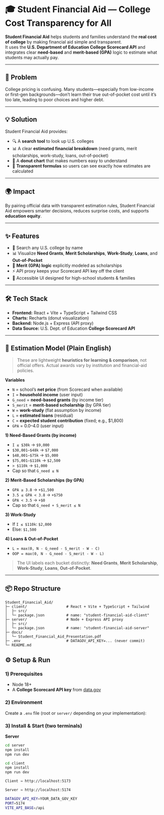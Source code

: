 # 🎓 Student Financial Aid — College Cost Transparency for All

**Student Financial Aid** helps students and families understand the **real cost of college** by making financial aid simple and transparent.  
It uses the **U.S. Department of Education College Scorecard API** and integrates clear **need-based** and **merit-based (GPA)** logic to estimate what students may actually pay.

---

## 🚀 Problem
College pricing is confusing. Many students—especially from low-income or first-gen backgrounds—don’t learn their true out-of-pocket cost until it’s too late, leading to poor choices and higher debt.

---

## 💡 Solution
Student Financial Aid provides:
- 🔍 A **search tool** to look up U.S. colleges  
- 📊 A clear **estimated financial breakdown** (need grants, merit scholarships, work-study, loans, out-of-pocket)  
- 🍩 A **donut chart** that makes numbers easy to understand  
- 🧮 **Transparent formulas** so users can see exactly how estimates are calculated  

---

## 🌍 Impact
By pairing official data with transparent estimation rules, Student Financial Aid empowers smarter decisions, reduces surprise costs, and supports **education equity**.

---

## ✨ Features
- 🔎 Search any U.S. college by name  
- 📊 Visualize **Need Grants**, **Merit Scholarships**, **Work-Study**, **Loans**, and **Out-of-Pocket**  
- 🧠 **Merit (GPA) logic** explicitly modeled as scholarships  
- ⚡ API proxy keeps your Scorecard API key off the client  
- 🧩 Accessible UI designed for high-school students & families  

---

## 🛠 Tech Stack
- **Frontend:** React + Vite + TypeScript + Tailwind CSS  
- **Charts:** Recharts (donut visualization)  
- **Backend:** Node.js + Express (API proxy)  
- **Data Source:** U.S. Dept. of Education **College Scorecard API**

---

## 🧮 Estimation Model (Plain English)

> These are lightweight **heuristics for learning & comparison**, not official offers. Actual awards vary by institution and financial-aid policies.

**Variables**
- `N` = school’s **net price** (from Scorecard when available)  
- `I` = **household income** (user input)  
- `G_need` = **need-based grants** (by income tier)  
- `S_merit` = **merit-based scholarship** (by GPA tier)  
- `W` = **work-study** (flat assumption by income)  
- `L` = **estimated loans** (residual)  
- `C` = **expected student contribution** (fixed; e.g., $1,800)  
- `GPA` = 0.0–4.0 (user input)

**1) Need-Based Grants (by income)**
- `I ≤ $30k` → `$9,000`  
- `$30,001–$48k` → `$7,000`  
- `$48,001–$75k` → `$5,000`  
- `$75,001–$110k` → `$2,500`  
- `> $110k` → `$1,000`  
- Cap so that `G_need ≤ N`

**2) Merit-Based Scholarships (by GPA)**
- `GPA ≥ 3.8` → `+$1,500`  
- `3.5 ≤ GPA < 3.8` → `+$750`  
- `GPA < 3.5` → `+$0`  
- Cap so that `G_need + S_merit ≤ N`

**3) Work-Study**
- If `I ≤ $110k`: `$2,000`  
- Else: `$1,500`

**4) Loans & Out-of-Pocket**
- `L = max(0, N - G_need - S_merit - W - C)`  
- `OOP = max(0, N - G_need - S_merit - W - L)`

> The UI labels each bucket distinctly: **Need Grants**, **Merit Scholarship**, **Work-Study**, **Loans**, **Out-of-Pocket**.

---

## 📦 Repo Structure
```
Student_Financial_Aid/
├─ client/                  # React + Vite + TypeScript + Tailwind
│  ├─ src/
│  └─ package.json          # name: "student-financial-aid-client"
├─ server/                  # Node + Express API proxy
│  ├─ src/
│  └─ package.json          # name: "student-financial-aid-server"
├─ docs/
│  └─ Student_Financial_Aid_Presentation.pdf
├─ .env                     # DATAGOV_API_KEY=... (never commit)
└─ README.md

```

 

## ⚙️ Setup & Run

### 1) Prerequisites
- Node 18+  
- A **College Scorecard API key** from [data.gov](https://catalog.data.gov/)
 
### 2) Environment
 
Create a `.env` file (root or `server/` depending on your implementation):


### 3) Install & Start (two terminals)

**Server**
```bash
cd server
npm install
npm run dev

cd client
npm install
npm run dev

Client → http://localhost:5173

Server → http://localhost:5174

DATAGOV_API_KEY=YOUR_DATA_GOV_KEY
PORT=5174
VITE_API_BASE=/api

